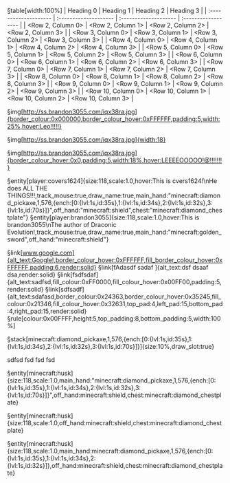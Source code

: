 §table[width:100%]
| Heading 0 | Heading 1 | Heading 2 | Heading 3 |
| :-------------------- | :-------------------- | :-------------------- | :------------------ |
| <Row 2, Column 0> | <Row 2, Column 1> | <Row 2, Column 2> | <Row 2, Column 3> |
| <Row 3, Column 0> | <Row 3, Column 1> | <Row 3, Column 2> | <Row 3, Column 3> |
| <Row 4, Column 0> | <Row 4, Column 1> | <Row 4, Column 2> | <Row 4, Column 3> |
| <Row 5, Column 0> | <Row 5, Column 1> | <Row 5, Column 2> | <Row 5, Column 3> |
| <Row 6, Column 0> | <Row 6, Column 1> | <Row 6, Column 2> | <Row 6, Column 3> |
| <Row 7, Column 0> | <Row 7, Column 1> | <Row 7, Column 2> | <Row 7, Column 3> |
| <Row 8, Column 0> | <Row 8, Column 1> | <Row 8, Column 2> | <Row 8, Column 3> |
| <Row 9, Column 0> | <Row 9, Column 1> | <Row 9, Column 2> | <Row 9, Column 3> |
| <Row 10, Column 0> | <Row 10, Column 1> | <Row 10, Column 2> | <Row 10, Column 3> |


§img[http://ss.brandon3055.com/iqx38ra.jpg]{border_colour:0x000000,border_colour_hover:0xFFFFFF,padding:5,width:25%,hover:Leo!!!!!} 

§img[http://ss.brandon3055.com/iqx38ra.jpg]{width:18} 

§img[http://ss.brandon3055.com/iqx38ra.jpg]{border_colour_hover:0x0,padding:5,width:18%,hover:LEEEEOOOOO!@!!!!!!!} 

 §entity[player:covers1624]{size:118,scale:1.0,hover:This is cvers1624!\nHe does ALL THE THINGS!!!,track_mouse:true,draw_name:true,main_hand:"minecraft:diamond_pickaxe,1,576,{ench:[0:{lvl:1s,id:35s},1:{lvl:1s,id:34s},2:{lvl:1s,id:32s},3:{lvl:1s,id:70s}]}",off_hand:"minecraft:shield",chest:"minecraft:diamond_chestplate"}    §entity[player:brandon3055]{size:118,scale:1.0,hover:This is brandon3055\nThe author of Draconic Evolution!,track_mouse:true,draw_name:true,main_hand:"minecraft:golden_sword",off_hand:"minecraft:shield"}  

§link[www.google.com]{alt_text:Google!,border_colour_hover:0xFFFFFF,fill_border_colour_hover:0xFFFFFF,padding:6,render:solid} 
§link[fAdasdf sadaf ]{alt_text:dsf dsaaf dsa,render:solid}
§link[fsdfsdaf]{alt_text:sadfsd,fill_colour:0xFF0000,fill_colour_hover:0x00FF00,padding:5,render:solid}
§link[sdfsadf]{alt_text:sdafasd,border_colour:0x24363,border_colour_hover:0x35245,fill_colour:0x21346,fill_colour_hover:0x32631,top_pad:4,left_pad:15,bottom_pad:4,right_pad:15,render:solid} 
§rule[colour:0x00FFFF,height:5,top_padding:8,bottom_padding:5,width:100%]

§stack[minecraft:diamond_pickaxe,1,576,{ench:[0:{lvl:1s,id:35s},1:{lvl:1s,id:34s},2:{lvl:1s,id:32s},3:{lvl:1s,id:70s}]}]{size:10%,draw_slot:true}  

sdfsd
fsd
fsd
fsd


§entity[minecraft:husk]{size:118,scale:1.0,main_hand:"minecraft:diamond_pickaxe,1,576,{ench:[0:{lvl:1s,id:35s},1:{lvl:1s,id:34s},2:{lvl:1s,id:32s},3:{lvl:1s,id:70s}]}",off_hand:minecraft:shield,chest:minecraft:diamond_chestplate} 


§entity[minecraft:husk]{size:118,scale:1.0,off_hand:minecraft:shield,chest:minecraft:diamond_chestplate} 


§entity[minecraft:husk]{size:118,scale:1.0,main_hand:minecraft:diamond_pickaxe,1,576,{ench:[0:{lvl:1s,id:35s},1:{lvl:1s,id:34s},2:{lvl:1s,id:32s}]},off_hand:minecraft:shield,chest:minecraft:diamond_chestplate} 
